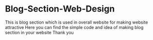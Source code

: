 # Blog-Section-Web-Design
This is blog section which is used in overall website for making website attractive
Here you can find the simple code and idea of making blog section in your website
Thank you
